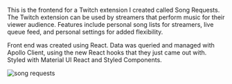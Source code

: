 This is the frontend for a Twitch extension I created called Song Requests. The Twitch extension can be used by streamers that perform music for their viewer audience. Features include personal song lists for streamers, live queue feed, and personal settings for added flexibility.

Front end was created using React. Data was queried and managed with Apollo Client, using the new React hooks that they just came out with. Styled with Material UI React and Styled Components.

![song requests](https://imgur.com/sUQy7O1)
